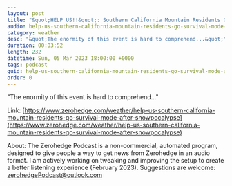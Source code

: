 ```yaml
---
layout: post
title: "&quot;HELP US!!&quot;: Southern California Mountain Residents Go Into Survival Mode After Snowpocalypse"
audio: help-us-southern-california-mountain-residents-go-survival-mode-after-snowpocalypse-0
category: weather
desc: "&quot;The enormity of this event is hard to comprehend...&quot;"
duration: 00:03:52
length: 232
datetime: Sun, 05 Mar 2023 18:00:00 +0000
tags: podcast
guid: help-us-southern-california-mountain-residents-go-survival-mode-after-snowpocalypse-0
order: 0
---
```

&quot;The enormity of this event is hard to comprehend...&quot;

Link: [https://www.zerohedge.com/weather/help-us-southern-california-mountain-residents-go-survival-mode-after-snowpocalypse](https://www.zerohedge.com/weather/help-us-southern-california-mountain-residents-go-survival-mode-after-snowpocalypse)

About: The Zerohedge Podcast is a non-commercial, automated program, designed to give people a way to get news from Zerohedge in an audio format.  I am actively working on tweaking and improving the setup to create a better listening experience (February 2023).  Suggestions are welcome: [zerohedgePodcast@outlook.com](mailto:zerohedgePodcast@outlook.com)